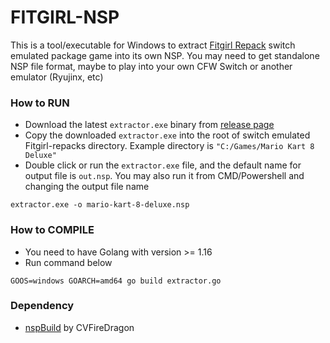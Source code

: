 # FITGIRL-NSP

This is a tool/executable for Windows to extract [Fitgirl Repack](https://fitgirl-repacks.site/) switch emulated package game into its own NSP. You may need to get standalone NSP file format, maybe to play into your own CFW Switch or another emulator (Ryujinx, etc)

### How to RUN
- Download the latest `extractor.exe` binary from [release page](https://github.com/harunalfat/fitgirl-nsp)
- Copy the downloaded `extractor.exe` into the root of switch emulated Fitgirl-repacks directory. Example directory is `"C:/Games/Mario Kart 8 Deluxe"`
- Double click or run the `extractor.exe` file, and the default name for output file is `out.nsp`. You may also run it from CMD/Powershell and changing the output file name
```
extractor.exe -o mario-kart-8-deluxe.nsp
```

### How to COMPILE
- You need to have Golang with version >= 1.16
- Run command below
```
GOOS=windows GOARCH=amd64 go build extractor.go
```

### Dependency
- [nspBuild](https://github.com/CVFireDragon/nspBuild/releases) by CVFireDragon


